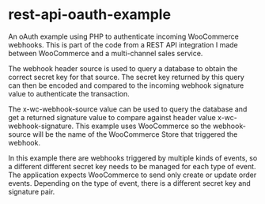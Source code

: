 # rest-api-oauth-example

An oAuth example using PHP to authenticate incoming WooCommerce webhooks. This is part of the code from a REST API integration I made between WooCommerce and a multi-channel sales service.

The webhook header source is used to query a database to obtain the correct secret key for that source. The secret key returned by this query can then be encoded and compared to the incoming webhook signature value to authenticate the transaction.

The x-wc-webhook-source value can be used to query the database and get a returned signature value to compare against header value x-wc-webhook-signature. This example uses WooCommerce so the webhook-source will be the name of the WooCommerce Store that triggered the webhook.

In this example there are webhooks triggered by multiple kinds of events, so a different different secret key needs to be managed for each type of event. The application expects WooCommerce to send only create or update order events. Depending on the type of event, there is a different secret key and signature pair.
